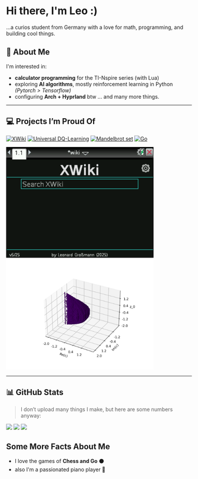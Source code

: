 # Hi there, I'm Leo :)

...a curios student from Germany with a love for math, programming, and building cool things.

## 💫 About Me
I'm interested in:
- **calculator programming** for the TI-Nspire series (with Lua)
- exploring **AI algorithms**, mostly reinforcement learning in Python *(Pytorch > Tensorflow)*
- configuring **Arch + Hyprland** btw
... and many more things.

---

## 💻 Projects I’m Proud Of

[![XWiki](https://github-readme-stats.vercel.app/api/pin/?username=leog314\&repo=XWiki\&theme=dark)](https://github.com/leog314/XWiki)
[![Universal DQ-Learning](https://github-readme-stats.vercel.app/api/pin/?username=leog314\&repo=universal-DQ-Learning\&theme=dark)](https://github.com/leog314/universal-DQ-Learning)
[![Mandelbrot set](https://github-readme-stats.vercel.app/api/pin/?username=leog314\&repo=image-generation-of-the-Mandelbrot-set\&theme=dark)](https://github.com/leog314/image-generation-of-the-Mandelbrot-set)
[![Go](https://github-readme-stats.vercel.app/api/pin/?username=leog314\&repo=Go_for_ti\&theme=dark)](https://github.com/leog314/Go_for_ti)

<img src="https://github.com/leog314/XWiki/blob/main/build/media/wiki_animation.gif?raw=true" width="400"> <img src="https://github.com/leog314/image-generation-of-the-Mandelbrot-set/blob/main/images/mandelbrot%403d.png?raw=true" width="400">

---

## 📊 GitHub Stats

> I don’t upload many things I make, but here are some numbers anyway:

![](https://github-readme-stats.vercel.app/api?username=leog314\&theme=dark\&hide_border=false\&include_all_commits=true\&count_private=false)
![](https://nirzak-streak-stats.vercel.app/?user=leog314\&theme=dark\&hide_border=false)
![](https://github-readme-stats.vercel.app/api/top-langs/?username=leog314\&theme=dark\&hide_border=false\&include_all_commits=true\&count_private=true\&layout=compact)

## Some More Facts About Me
- I love the games of **Chess and Go** ⚫
- also I'm a passionated piano player 🎹
